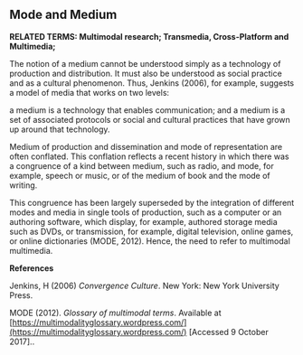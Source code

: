 ## Mode and Medium

**RELATED TERMS: Multimodal research; Transmedia, Cross-Platform and Multimedia;**

The notion of a medium cannot be understood simply as a technology of production and distribution. It must also be understood as social practice and as a cultural phenomenon. Thus, Jenkins (2006), for example, suggests a model of media that works on two levels: 

a medium is a technology that enables communication; and 
a medium is a set of associated protocols or social and cultural practices that have grown up around that technology.

Medium of production and dissemination and mode of representation are often conflated. This conflation reflects a recent history in which there was a congruence of a kind between medium, such as radio, and mode, for example, speech or music, or of the medium of book and the mode of writing.

This congruence has been largely superseded by the integration of different modes and media in single tools of production, such as a computer or an authoring software, which display, for example, authored storage media such as DVDs, or transmission, for example, digital television, online games, or online dictionaries (MODE, 2012). Hence, the need to refer to multimodal multimedia.

**References**

Jenkins, H (2006) _Convergence Culture_. New York: New York University Press.

MODE (2012). _Glossary of multimodal terms_. Available at [https://multimodalityglossary.wordpress.com/](https://multimodalityglossary.wordpress.com/) [Accessed 9 October 2017]..

